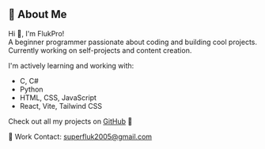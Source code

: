 ## 💫 About Me

Hi 👋, I'm FlukPro!  
A beginner programmer passionate about coding and building cool projects.  
Currently working on self-projects and content creation.  

I'm actively learning and working with:
- C, C#
- Python
- HTML, CSS, JavaScript
- React, Vite, Tailwind CSS

Check out all my projects on [GitHub](https://github.com/FlukPro) 🚀

📧 Work Contact: superfluk2005@gmail.com
